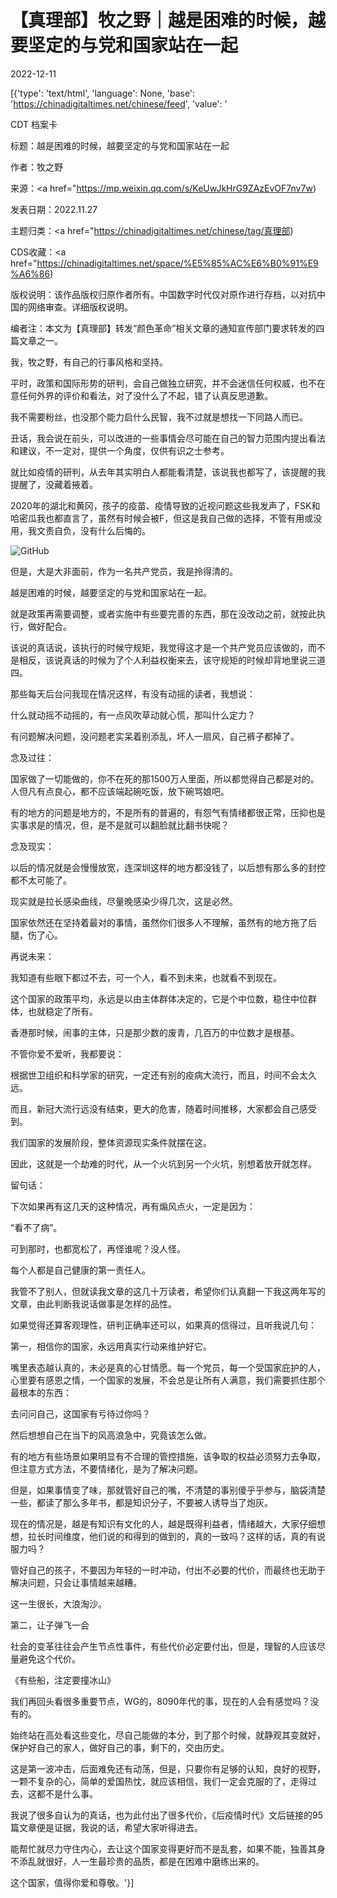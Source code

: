 # 【真理部】牧之野｜越是困难的时候，越要坚定的与党和国家站在一起

2022-12-11

[{'type': 'text/html', 'language': None, 'base': 'https://chinadigitaltimes.net/chinese/feed', 'value': '

CDT 档案卡

标题：越是困难的时候，越要坚定的与党和国家站在一起

作者：牧之野

来源：<a href="https://mp.weixin.qq.com/s/KeUwJkHrG9ZAzEvOF7nv7w)

发表日期：2022.11.27

主题归类：<a href="https://chinadigitaltimes.net/chinese/tag/真理部)

CDS收藏：<a href="https://chinadigitaltimes.net/space/%E5%85%AC%E6%B0%91%E9%A6%86)

版权说明：该作品版权归原作者所有。中国数字时代仅对原作进行存档，以对抗中国的网络审查。详细版权说明。







编者注：本文为【真理部】转发“颜色革命”相关文章的通知宣传部门要求转发的四篇文章之一。



我，牧之野，有自己的行事风格和坚持。

平时，政策和国际形势的研判，会自己做独立研究，并不会迷信任何权威，也不在意任何外界的评价和看法，对了没什么了不起，错了认真反思道歉。

我不需要粉丝，也没那个能力启什么民智，我不过就是想找一下同路人而已。

丑话，我会说在前头，可以改进的一些事情会尽可能在自己的智力范围内提出看法和建议，不一定对，提供一个角度，仅供有识之士参考。

就比如疫情的研判，从去年其实明白人都能看清楚，该说我也都写了，该提醒的我提醒了，没藏着掖着。

2020年的湖北和黄冈，孩子的疫苗、疫情导致的近视问题这些我发声了，FSK和哈密瓜我也都直言了，虽然有时候会被F，但这是我自己做的选择，不管有用或没用，我文责自负，没有什么后悔的。

![GitHub](https://mmbiz.qpic.cn/mmbiz_jpg/mMzZYsoknoYouMpuvLENIJia9liaTrhM9ZSbawEOicFtTiayqdfwia34xZCuWXUicZaRL9B5UmnjoW0t97YOia1xkyowA/640?wx_fmt=jpeg&amp;amp;wxfrom=5&amp;amp;wx_lazy=1&amp;amp;wx_co=1)

但是，大是大非面前，作为一名共产党员，我是拎得清的。

越是困难的时候，越要坚定的与党和国家站在一起。

就是政策再需要调整，或者实施中有些要完善的东西，那在没改动之前，就按此执行，做好配合。

该说的真话说，该执行的时候守规矩，我觉得这才是一个共产党员应该做的，而不是相反，该说真话的时候为了个人利益权衡来去，该守规矩的时候却背地里说三道四。

那些每天后台问我现在情况这样，有没有动摇的读者，我想说：

什么就动摇不动摇的，有一点风吹草动就心慌，那叫什么定力？

有问题解决问题，没问题老实呆着别添乱，坏人一扇风，自己裤子都掉了。

念及过往：

国家做了一切能做的，你不在死的那1500万人里面，所以都觉得自己都是对的。人但凡有点良心，都不应该端起碗吃饭，放下碗骂娘吧。

有的地方的问题是地方的，不是所有的普遍的，有怨气有情绪都很正常，压抑也是实事求是的情况，但，是不是就可以翻脸就比翻书快呢？

念及现实：

以后的情况就是会慢慢放宽，连深圳这样的地方都没钱了，以后想有那么多的封控都不太可能了。

现实就是拉长感染曲线，尽量晚感染少得几次，这是必然。

国家依然还在坚持着最对的事情，虽然你们很多人不理解，虽然有的地方拖了后腿，伤了心。

再说未来：

我知道有些眼下都过不去，可一个人，看不到未来，也就看不到现在。

这个国家的政策平均，永远是以由主体群体决定的，它是个中位数，稳住中位群体，也就稳定了所有。

香港那时候，闹事的主体，只是那少数的废青，几百万的中位数才是根基。

不管你爱不爱听，我都要说：

根据世卫组织和科学家的研究，一定还有别的疫病大流行，而且，时间不会太久远。

而且，新冠大流行远没有结束，更大的危害，随着时间推移，大家都会自己感受到。

我们国家的发展阶段，整体资源现实条件就摆在这。

因此，这就是一个劫难的时代，从一个火坑到另一个火坑，别想着放开就怎样。

留句话：

下次如果再有这几天的这种情况，再有煽风点火，一定是因为：

“看不了病”。

可到那时，也都宽松了，再怪谁呢？没人怪。

每个人都是自己健康的第一责任人。

我管不了别人，但就读我文章的这几十万读者，希望你们认真翻一下我这两年写的文章，由此判断我说话做事是怎样的品性。

如果觉得还算客观理性，研判正确率还可以，如果真的信得过，且听我说几句：

第一，相信你的国家，永远用真实行动来维护好它。

嘴里表态越认真的，未必是真的心甘情愿。每一个党员，每一个受国家庇护的人，心里要有感恩之情，一个国家的发展，不会总是让所有人满意，我们需要抓住那个最根本的东西：

去问问自己，这国家有亏待过你吗？

然后想想自己在当下的风高浪急中，究竟该怎么做。

有的地方有些场景如果明显有不合理的管控措施，该争取的权益必须努力去争取，但注意方式方法，不要情绪化，是为了解决问题。

但是，如果事情变了味，那就管好自己的嘴，不清楚的事别傻乎乎参与，脑袋清楚一些，都读了那么多年书，都是知识分子，不要被人诱导当了炮灰。

现在的情况是，越是有知识有文化的人，越是既得利益者，情绪越大，大家仔细想想，拉长时间维度，他们说的和得到的做到的，真的一致吗？这样的话，真的有说服力吗？

管好自己的孩子，不要因为年轻的一时冲动，付出不必要的代价，而最终也无助于解决问题，只会让事情越来越糟。

这一生很长，大浪淘沙。

第二，让子弹飞一会

社会的变革往往会产生节点性事件，有些代价必定要付出，但是，理智的人应该尽量避免这个代价。



《有些船，注定要撞冰山》



我们再回头看很多重要节点，WG的，8090年代的事，现在的人会有感觉吗？没有的。

始终站在高处看这些变化，尽自己能做的本分，到了那个时候，就静观其变就好，保护好自己的家人，做好自己的事，剩下的，交由历史。

这是第一波冲击，后面难免还有动荡，但是，只要你有足够的认知，良好的视野，一颗不复杂的心，简单的爱国热忱，就应该相信，我们一定会克服的了，走得过去，这都不是什么事。

我说了很多自认为的真话，也为此付出了很多代价，《后疫情时代》文后链接的95篇文章便是证据，我说的话，希望大家听得进去。

能帮忙就尽力守住内心，去让这个国家变得更好而不是乱套，如果不能，独善其身不添乱就很好，人一生最珍贵的品质，都是在困难中磨练出来的。

这个国家，值得你爱和尊敬。'}]